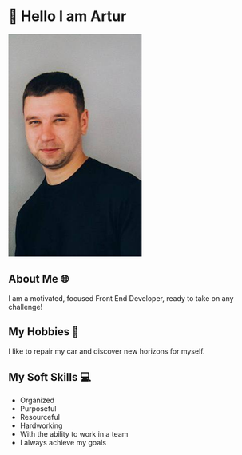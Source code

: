 # 👋 Hello I am Artur

![Hrytchyn Artur](./img/Artur-img.jpg)

## About Me 🌐

I am a motivated, focused Front End Developer, ready to take on any challenge!

## My Hobbies 🚀

I like to repair my car and discover new horizons for myself.

## My Soft Skills 💻

- Organized
- Purposeful
- Resourceful
- Hardworking
- With the ability to work in a team
- I always achieve my goals
